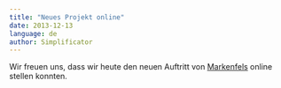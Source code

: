 ```yaml
---
title: "Neues Projekt online"
date: 2013-12-13
language: de
author: Simplificator
---
```


Wir freuen uns, dass wir heute den neuen Auftritt von [Markenfels](http://www.markenfels.ch) online stellen konnten.
